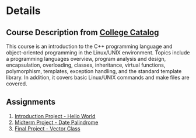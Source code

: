 # Details

## Course Description from [College Catalog](https://arc.losrios.edu/2022-2023-catalog)
This course is an introduction to the C++ programming language and object-oriented programming in the Linux/UNIX environment. Topics include a programming languages overview, program analysis and design, encapsulation, overloading, classes, inheritance, virtual functions, polymorphism, templates, exception handling, and the standard template library. In addition, it covers basic Linux/UNIX commands and make files are covered.

## Assignments
1. [Introduction Project - Hello World](./1.%20Intro/)
2. [Midterm Project - Date Palindrome](./2.%20Date%20Palindrome/)
5. [Final Project - Vector Class](./5.%20Vector/)